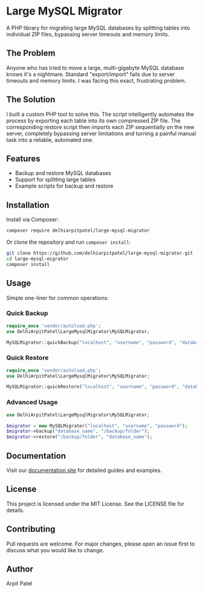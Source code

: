 # Large MySQL Migrator

A PHP library for migrating large MySQL databases by splitting tables into individual ZIP files, bypassing server timeouts and memory limits.

## The Problem
Anyone who has tried to move a large, multi-gigabyte MySQL database knows it's a nightmare. Standard "export/import" fails due to server timeouts and memory limits. I was facing this exact, frustrating problem.

## The Solution
I built a custom PHP tool to solve this. The script intelligently automates the process by exporting each table into its own compressed ZIP file. The corresponding restore script then imports each ZIP sequentially on the new server, completely bypassing server limitations and turning a painful manual task into a reliable, automated one.

## Features
- Backup and restore MySQL databases
- Support for splitting large tables
- Example scripts for backup and restore

## Installation
Install via Composer:

```bash
composer require delhiarpitpatel/large-mysql-migrator
```

Or clone the repository and run `composer install`:

```bash
git clone https://github.com/delhiarpitpatel/large-mysql-migrator.git
cd large-mysql-migrator
composer install
```

## Usage
Simple one-liner for common operations:

### Quick Backup
```php
require_once 'vendor/autoload.php';
use DelhiArpitPatel\LargeMysqlMigrator\MySQLMigrator;

MySQLMigrator::quickBackup("localhost", "username", "password", "database_name", "/backup/folder");
```

### Quick Restore
```php
require_once 'vendor/autoload.php';
use DelhiArpitPatel\LargeMysqlMigrator\MySQLMigrator;

MySQLMigrator::quickRestore("localhost", "username", "password", "database_name", "/backup/folder");
```

### Advanced Usage
```php
use DelhiArpitPatel\LargeMysqlMigrator\MySQLMigrator;

$migrator = new MySQLMigrator("localhost", "username", "password");
$migrator->backup("database_name", "/backup/folder");
$migrator->restore("/backup/folder", "database_name");
```

## Documentation
Visit our [documentation site](https://delhiarpitpatel.github.io/large-mysql-migrator/) for detailed guides and examples.

## License
This project is licensed under the MIT License. See the LICENSE file for details.

## Contributing
Pull requests are welcome. For major changes, please open an issue first to discuss what you would like to change.

## Author
Arpit Patel

